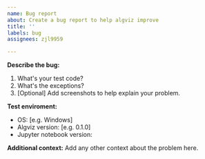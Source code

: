 ```yaml
---
name: Bug report
about: Create a bug report to help algviz improve
title: ''
labels: bug
assignees: zjl9959

---
```


**Describe the bug:**
1. What's your test code?
2. What's the exceptions?
3. [Optional] Add screenshots to help explain your problem.

**Test enviroment:**
 - OS: [e.g. Windows]
 - Algviz version: [e.g. 0.1.0]
 - Jupyter notebook version:

**Additional context:**
Add any other context about the problem here.
